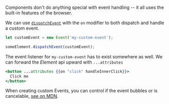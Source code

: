 Components don't do anything special with event handling -- it all uses the built-in features of the browser. 

We can use [`dispatchEvent`][mdn-dispatchEvent] with the `on` modifier to both dispatch and handle a custom event. 

```js 
let customEvent = new Event('my-custom-event');

someElement.dispatchEvent(customEvent);
```

The event listener for `my-custom-event` has to exist somewhere as well.
We can forward the _Element_ api upward with `...attributes`
```hbs
<button ...attributes {{on "click" handleInnerClick}}>
  Click me 
</button>
```

When creating custom Events, you can control if the event bubbles or is cancelable, [see on MDN][mdn-Event].


[mdn-dispatchEvent]: https://developer.mozilla.org/en-US/docs/Web/API/EventTarget/dispatchEvent
[mdn-Event]: https://developer.mozilla.org/en-US/docs/Web/API/Event/Event
